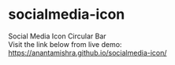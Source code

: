 # socialmedia-icon
Social Media Icon Circular Bar <br>
Visit the link below from live demo: <br>
https://anantamishra.github.io/socialmedia-icon/
